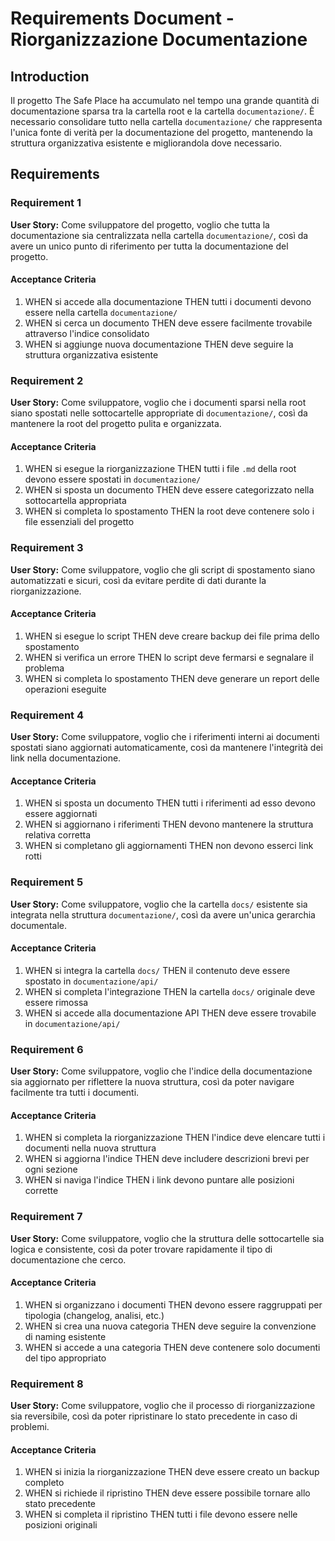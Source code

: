 # Requirements Document - Riorganizzazione Documentazione

## Introduction

Il progetto The Safe Place ha accumulato nel tempo una grande quantità di documentazione sparsa tra la cartella root e la cartella `documentazione/`. È necessario consolidare tutto nella cartella `documentazione/` che rappresenta l'unica fonte di verità per la documentazione del progetto, mantenendo la struttura organizzativa esistente e migliorandola dove necessario.

## Requirements

### Requirement 1

**User Story:** Come sviluppatore del progetto, voglio che tutta la documentazione sia centralizzata nella cartella `documentazione/`, così da avere un unico punto di riferimento per tutta la documentazione del progetto.

#### Acceptance Criteria

1. WHEN si accede alla documentazione THEN tutti i documenti devono essere nella cartella `documentazione/`
2. WHEN si cerca un documento THEN deve essere facilmente trovabile attraverso l'indice consolidato
3. WHEN si aggiunge nuova documentazione THEN deve seguire la struttura organizzativa esistente

### Requirement 2

**User Story:** Come sviluppatore, voglio che i documenti sparsi nella root siano spostati nelle sottocartelle appropriate di `documentazione/`, così da mantenere la root del progetto pulita e organizzata.

#### Acceptance Criteria

1. WHEN si esegue la riorganizzazione THEN tutti i file `.md` della root devono essere spostati in `documentazione/`
2. WHEN si sposta un documento THEN deve essere categorizzato nella sottocartella appropriata
3. WHEN si completa lo spostamento THEN la root deve contenere solo i file essenziali del progetto

### Requirement 3

**User Story:** Come sviluppatore, voglio che gli script di spostamento siano automatizzati e sicuri, così da evitare perdite di dati durante la riorganizzazione.

#### Acceptance Criteria

1. WHEN si esegue lo script THEN deve creare backup dei file prima dello spostamento
2. WHEN si verifica un errore THEN lo script deve fermarsi e segnalare il problema
3. WHEN si completa lo spostamento THEN deve generare un report delle operazioni eseguite

### Requirement 4

**User Story:** Come sviluppatore, voglio che i riferimenti interni ai documenti spostati siano aggiornati automaticamente, così da mantenere l'integrità dei link nella documentazione.

#### Acceptance Criteria

1. WHEN si sposta un documento THEN tutti i riferimenti ad esso devono essere aggiornati
2. WHEN si aggiornano i riferimenti THEN devono mantenere la struttura relativa corretta
3. WHEN si completano gli aggiornamenti THEN non devono esserci link rotti

### Requirement 5

**User Story:** Come sviluppatore, voglio che la cartella `docs/` esistente sia integrata nella struttura `documentazione/`, così da avere un'unica gerarchia documentale.

#### Acceptance Criteria

1. WHEN si integra la cartella `docs/` THEN il contenuto deve essere spostato in `documentazione/api/`
2. WHEN si completa l'integrazione THEN la cartella `docs/` originale deve essere rimossa
3. WHEN si accede alla documentazione API THEN deve essere trovabile in `documentazione/api/`

### Requirement 6

**User Story:** Come sviluppatore, voglio che l'indice della documentazione sia aggiornato per riflettere la nuova struttura, così da poter navigare facilmente tra tutti i documenti.

#### Acceptance Criteria

1. WHEN si completa la riorganizzazione THEN l'indice deve elencare tutti i documenti nella nuova struttura
2. WHEN si aggiorna l'indice THEN deve includere descrizioni brevi per ogni sezione
3. WHEN si naviga l'indice THEN i link devono puntare alle posizioni corrette

### Requirement 7

**User Story:** Come sviluppatore, voglio che la struttura delle sottocartelle sia logica e consistente, così da poter trovare rapidamente il tipo di documentazione che cerco.

#### Acceptance Criteria

1. WHEN si organizzano i documenti THEN devono essere raggruppati per tipologia (changelog, analisi, etc.)
2. WHEN si crea una nuova categoria THEN deve seguire la convenzione di naming esistente
3. WHEN si accede a una categoria THEN deve contenere solo documenti del tipo appropriato

### Requirement 8

**User Story:** Come sviluppatore, voglio che il processo di riorganizzazione sia reversibile, così da poter ripristinare lo stato precedente in caso di problemi.

#### Acceptance Criteria

1. WHEN si inizia la riorganizzazione THEN deve essere creato un backup completo
2. WHEN si richiede il ripristino THEN deve essere possibile tornare allo stato precedente
3. WHEN si completa il ripristino THEN tutti i file devono essere nelle posizioni originali